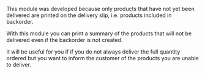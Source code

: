 This module was developed because only products that have not yet been delivered are printed on the delivery slip, i.e. products included in backorder.

With this module you can print a summary of the products that will not be delivered even if the backorder is not created.

It will be useful for you if if you do not always deliver the full quantity ordered but you want to inform the customer of the products you are unable to deliver. 
